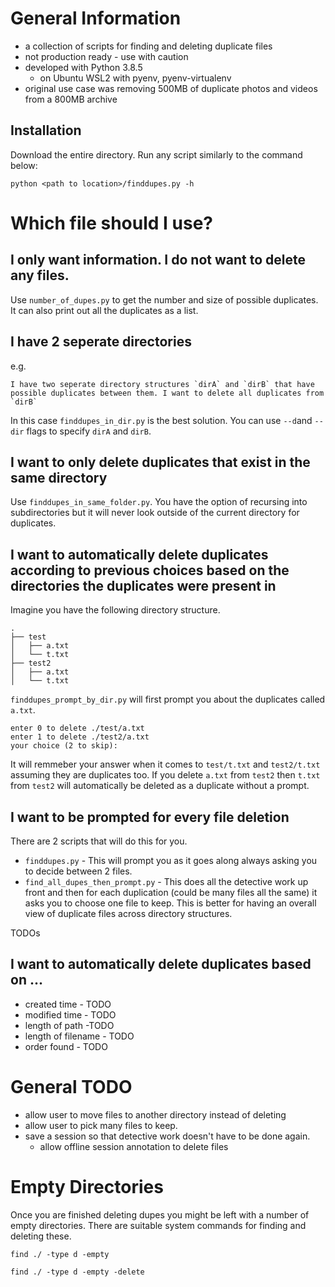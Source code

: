 # General Information

- a collection of scripts for finding and deleting duplicate files
- not production ready - use with caution
- developed with Python 3.8.5
    - on Ubuntu WSL2 with pyenv, pyenv-virtualenv
- original use case was removing 500MB of duplicate photos and videos from a 800MB archive

## Installation

Download the entire directory. Run any script similarly to the command below:

```
python <path to location>/finddupes.py -h
```


# Which file should I use?


## I only want information. I do not want to delete any files.

Use `number_of_dupes.py` to get the number and size of possible duplicates. It can also print out all the duplicates as a list.


## I have 2 seperate directories

e.g.
    
    I have two seperate directory structures `dirA` and `dirB` that have possible duplicates between them. I want to delete all duplicates from `dirB`

In this case `finddupes_in_dir.py` is the best solution. You can use `--d`and `--dir` flags to specify `dirA` and `dirB`.


## I want to only delete duplicates that exist in the same directory

Use `finddupes_in_same_folder.py`. You have the option of recursing into subdirectories but it will never look outside of the current directory for duplicates.


## I want to automatically delete duplicates according to previous choices based on the directories the duplicates were present in

Imagine you have the following directory structure.

```
.
├── test
│   ├── a.txt
│   └── t.txt
├── test2
│   ├── a.txt
│   └── t.txt
```

`finddupes_prompt_by_dir.py` will first prompt you about the duplicates called `a.txt`. 

```
enter 0 to delete ./test/a.txt
enter 1 to delete ./test2/a.txt
your choice (2 to skip):
```

It will remmeber your answer when it comes to `test/t.txt` and `test2/t.txt` assuming they are duplicates too. If you delete `a.txt` from `test2` then `t.txt` from `test2` will automatically be deleted as a duplicate without a prompt.


## I want to be prompted for every file deletion

There are 2 scripts that will do this for you.

* `finddupes.py` - This will prompt you as it goes along always asking you to decide between 2 files.
* `find_all_dupes_then_prompt.py` - This does all the detective work up front and then for each duplication (could be many files all the same) it asks you to choose one file to keep. This is better for having an overall view of duplicate files across directory structures.

TODOs 

## I want to automatically delete duplicates based on ...

- created time - TODO
- modified time - TODO
- length of path -TODO
- length of filename - TODO
- order found - TODO


# General TODO

- allow user to move files to another directory instead of deleting
- allow user to pick many files to keep.
- save a session so that detective work doesn't have to be done again.
    - allow offline session annotation to delete files


# Empty Directories

Once you are finished deleting dupes you might be left with a number of empty directories. There are suitable system
commands for finding and deleting these.

```
find ./ -type d -empty

find ./ -type d -empty -delete
```
